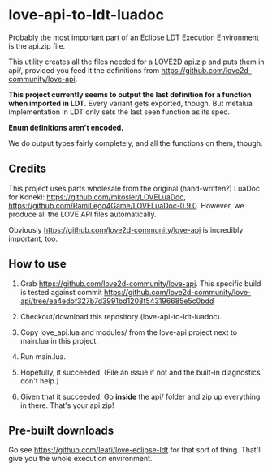 # love-api-to-ldt-luadoc

Probably the most important part of an Eclipse LDT Execution Environment is the api.zip file.

This utility creates all the files needed for a LOVE2D api.zip and puts them in api/, provided you feed it the definitions from https://github.com/love2d-community/love-api.

**This project currently seems to output the last definition for a function when imported in LDT.** Every variant gets exported, though. But metalua implementation in LDT only sets the last seen function as its spec.

**Enum definitions aren't encoded.**

We do output types fairly completely, and all the functions on them, though.

## Credits

This project uses parts wholesale from the original (hand-written?) LuaDoc for Koneki: https://github.com/mkosler/LOVELuaDoc, https://github.com/RamiLego4Game/LOVELuaDoc-0.9.0. However, we produce all the LOVE API files automatically.

Obviously https://github.com/love2d-community/love-api is incredibly important, too.

## How to use

1. Grab https://github.com/love2d-community/love-api. This specific build is tested against commit https://github.com/love2d-community/love-api/tree/ea4edbf327b7d3991bd1208f543196685e5c0bdd

2. Checkout/download this repository (love-api-to-ldt-luadoc).

3. Copy love_api.lua and modules/ from the love-api project next to main.lua in this project.

4. Run main.lua.

5. Hopefully, it succeeded. (File an issue if not and the built-in diagnostics don't help.)

6. Given that it succeeded: Go **inside** the api/ folder and zip up everything in there. That's your api.zip!

## Pre-built downloads

Go see https://github.com/leafi/love-eclipse-ldt for that sort of thing. That'll give you the whole execution environment.

